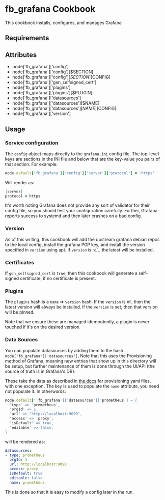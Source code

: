 fb_grafana Cookbook
===================
This cookbook installs, configures, and manages Grafana

Requirements
------------

Attributes
----------
* node['fb_grafana']['config']
* node['fb_grafana']['config'][$SECTION]
* node['fb_grafana']['config'][$SECTION][$CONFIG]
* node['fb_grafana']['gen_selfsigned_cert']
* node['fb_grafana']['plugins']
* node['fb_grafana']['plugins'][$PLUGIN]
* node['fb_grafana']['datasources']
* node['fb_grafana']['datasources'][$NAME]
* node['fb_grafana']['datasources'][$NAME][$CONFIG]
* node['fb_grafana']['version']

Usage
-----
### Service configuration
The `config` object maps directly to the `grafana.ini` config file. The
top-level keys are sections in the INI file and below that are the key-value you
pairs of that section. For example:

```ruby
node.default['fb_grafana']['config']['server']['protocol'] = 'https'
```

Will render as:

```ruby
[server]
protocol = https
```

It's worth noting Grafana does not provide any sort of validator for their
config file, so you should test your configuration carefully. Further, Grafana
reports success to systemd and then later crashes on a bad config.

### Version
As of this writing, this cookbook will add the upstream grafana debian repos to
the local config, install the grafana PGP key, and install the version specified
in `version` using apt. If `version` is `nil`, the latest will be installed.

### Certificates
If `gen_selfsigned_cert` is `true`, then this cookbook will generate a
self-signed certificate, if no certificate is present.

### Plugins
The `plugins` hash is a `name` => `version` hash. If the `version` is nil, then
the latest version will always be installed. If the `version` is set, then that
version will be pinned.

Note that we ensure these are managed idempotently, a plugin is never touched if
it's on the desired version.

### Data Sources
You can populate datasources by adding them to the hash
`node['fb_grafana']['datasources']`. Note that this uses the Provisioning
method of Grafana, meaning new entries that show up in this directory will
be setup, but further maintenance of them is done through the UI/API (the
source of truth is in Grafana's DB).

These take the data as described in [the
docs](https://grafana.com/docs/administration/provisioning/) for provisioning
yaml files, with one exception. The key is used to populate the `name`
attribute, you need not populate it. In otherwords:

```ruby
node.default[''fb_grafana']['datasources']['prometheus'] = {
  'type' => 'prometheus',
  'orgId' => 1,
  'url' => "http://localhost:9090",
  'access' => 'proxy',
  'isDefault' => true,
  'editable' => false,
}
```

will be rendered as:

```yaml
datasources:
- type: prometheus
  orgId: 1
  url: http://localhost:9090
  access: proxy
  isDefault: true
  editable: false
  name: prometheus
```

This is done so that it is easy to modify a config later in the run.
